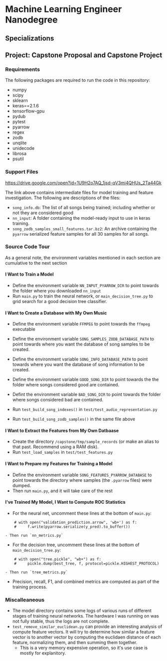 # Machine Learning Engineer Nanodegree
## Specializations
## Project: Capstone Proposal and Capstone Project

### Requirements

The following packages are required to run the code in this repository:

- numpy
- scipy
- sklearn
- keras==2.1.6
- tensorflow-gpu
- pydub
- pytest
- pyarrow
- regex
- zodb
- unqlite
- unidecode
- librosa
- psutil

### Support Files

https://drive.google.com/open?id=1U9H2o7AQ_1jsd-qV3mi4QHUs_2Ta44Gk

The link above contains intermediate files for model training and feature investigation. The following are descriptions of the files:

- `song_info.db`: The list of all songs being trained; including whether or not they are considered good
- `nn_input`: A folder containing the model-ready input to use in keras training.
- `song_zodb_samples_small_features.tar.bz2`: An archive containing the `pyarrow` serialized feature samples for all 30 samples for all songs.

### Source Code Tour

As a general note, the environment variables mentioned in each section are cumulative to the next section

#### I Want to Train a Model

- Define the environment variable `NN_INPUT_PYARROW_DIR` to point towards the folder where you downloaded `nn_input`
- Run `main.py` to train the neural network, or `main_decision_tree.py` to grid search for a good decision tree classifier.

#### I Want to Create a Database with My Own Music

- Define the environment variable `FFMPEG` to point towards the `ffmpeg` executable
- Define the environment variable `SONG_SAMPLES_ZODB_DATABASE_PATH` to point towards where you want the database of song samples to be created.
- Define the environment variable `SONG_INFO_DATABASE_PATH` to point towards where you want the database of song information to be created.
- Define the environment variable `GOOD_SONG_DIR` to point towards the the folder where songs considered good are contained.
- Defint the environment variable `BAD_SONG_DIR` to point towards the folder where songs considered bad are contained.

- Run `test_build_song_indexes()` in `test/test_audio_representation.py`
- Run `test_build_song_zodb_samples()` in the same file above

#### I Want to Extract the Features from My Own Datbaase

- Create the directory `/capstone/tmp/sample_records` (or make an alias to that past. Recommend using a RAM disk).
- Run `test_load_samples` in `test/test_features.py`

#### I Want to Prepare my Features for Training a Model

- Define the environment variable `SONG_FEATURES_PYARROW_DATABASE` to point towards the directory where samples (the `.pyarrow` files) were dumped.
- Then run `main.py`, and it will take care of the rest

#### I've Trained My Model, I Want to Compute ROC Statistics

- For the neural net, uncomment these lines at the bottom of `main.py`:

```
    # with open("validation_prediction.arrow", 'wb+') as f:
    #     f.write(pyarrow.serialize(y_pred).to_buffer())
```

    - Then run `nn_metrics.py`

- For the decision tree, uncomment these lines at the bottom of `main_decision_tree.py`:

```
    # with open("tree.pickle", "wb+") as f:
    #     pickle.dump(best_tree, f, protocol=pickle.HIGHEST_PROTOCOL)
```

    - Then run `tree_metrics.py`

- Precision, recall, F1, and combined metrics are computed as part of the training process.

### Miscalleaneous

- The model directory contains some logs of various runs of different stages of training neural networks. The hardware I was running on was not fully stable, thus the logs are not complete.
- `test_remove_similar_euclidean.py` can provide an interesting analysis of compute feature vectors. It will try to determine how similar a feature vector is to another vector by computing the euclidaen distance of each feature, normalizing them, and then summing them together.
    - This is a very memory expensive operation, so it's use case is mostly for explanitory.
